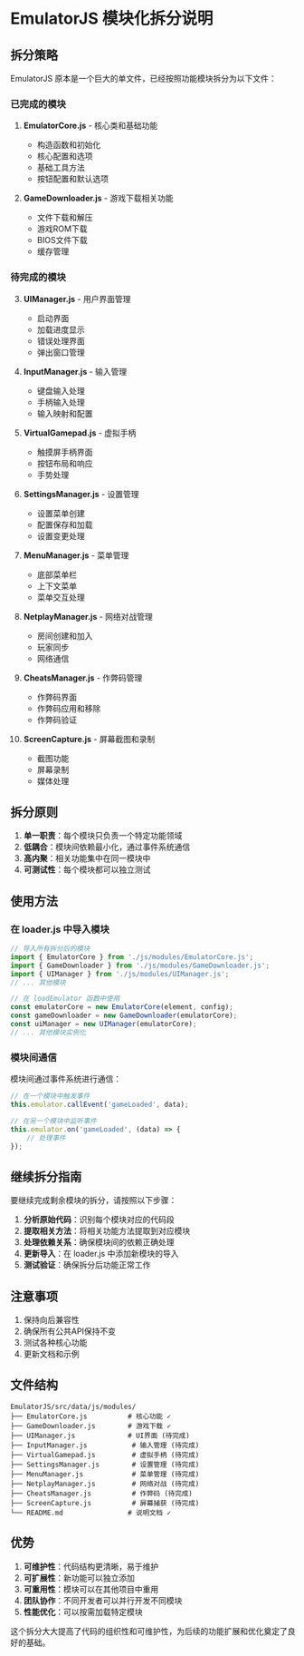 # EmulatorJS 模块化拆分说明

## 拆分策略

EmulatorJS 原本是一个巨大的单文件，已经按照功能模块拆分为以下文件：

### 已完成的模块

1. **EmulatorCore.js** - 核心类和基础功能
   - 构造函数和初始化
   - 核心配置和选项
   - 基础工具方法
   - 按钮配置和默认选项

2. **GameDownloader.js** - 游戏下载相关功能
   - 文件下载和解压
   - 游戏ROM下载
   - BIOS文件下载
   - 缓存管理

### 待完成的模块

3. **UIManager.js** - 用户界面管理
   - 启动界面
   - 加载进度显示
   - 错误处理界面
   - 弹出窗口管理

4. **InputManager.js** - 输入管理
   - 键盘输入处理
   - 手柄输入处理
   - 输入映射和配置

5. **VirtualGamepad.js** - 虚拟手柄
   - 触摸屏手柄界面
   - 按钮布局和响应
   - 手势处理

6. **SettingsManager.js** - 设置管理
   - 设置菜单创建
   - 配置保存和加载
   - 设置变更处理

7. **MenuManager.js** - 菜单管理
   - 底部菜单栏
   - 上下文菜单
   - 菜单交互处理

8. **NetplayManager.js** - 网络对战管理
   - 房间创建和加入
   - 玩家同步
   - 网络通信

9. **CheatsManager.js** - 作弊码管理
   - 作弊码界面
   - 作弊码应用和移除
   - 作弊码验证

10. **ScreenCapture.js** - 屏幕截图和录制
    - 截图功能
    - 屏幕录制
    - 媒体处理

## 拆分原则

1. **单一职责**：每个模块只负责一个特定功能领域
2. **低耦合**：模块间依赖最小化，通过事件系统通信
3. **高内聚**：相关功能集中在同一模块中
4. **可测试性**：每个模块都可以独立测试

## 使用方法

### 在 loader.js 中导入模块

```javascript
// 导入所有拆分后的模块
import { EmulatorCore } from './js/modules/EmulatorCore.js';
import { GameDownloader } from './js/modules/GameDownloader.js';
import { UIManager } from './js/modules/UIManager.js';
// ... 其他模块

// 在 loadEmulator 函数中使用
const emulatorCore = new EmulatorCore(element, config);
const gameDownloader = new GameDownloader(emulatorCore);
const uiManager = new UIManager(emulatorCore);
// ... 其他模块实例化
```

### 模块间通信

模块间通过事件系统进行通信：

```javascript
// 在一个模块中触发事件
this.emulator.callEvent('gameLoaded', data);

// 在另一个模块中监听事件
this.emulator.on('gameLoaded', (data) => {
    // 处理事件
});
```

## 继续拆分指南

要继续完成剩余模块的拆分，请按照以下步骤：

1. **分析原始代码**：识别每个模块对应的代码段
2. **提取相关方法**：将相关功能方法提取到对应模块
3. **处理依赖关系**：确保模块间的依赖正确处理
4. **更新导入**：在 loader.js 中添加新模块的导入
5. **测试验证**：确保拆分后功能正常工作

## 注意事项

1. 保持向后兼容性
2. 确保所有公共API保持不变
3. 测试各种核心功能
4. 更新文档和示例

## 文件结构

```
EmulatorJS/src/data/js/modules/
├── EmulatorCore.js          # 核心功能 ✓
├── GameDownloader.js        # 游戏下载 ✓
├── UIManager.js             # UI界面 (待完成)
├── InputManager.js           # 输入管理 (待完成)
├── VirtualGamepad.js         # 虚拟手柄 (待完成)
├── SettingsManager.js        # 设置管理 (待完成)
├── MenuManager.js            # 菜单管理 (待完成)
├── NetplayManager.js         # 网络对战 (待完成)
├── CheatsManager.js          # 作弊码 (待完成)
├── ScreenCapture.js          # 屏幕捕获 (待完成)
└── README.md                # 说明文档 ✓
```

## 优势

1. **可维护性**：代码结构更清晰，易于维护
2. **可扩展性**：新功能可以独立添加
3. **可重用性**：模块可以在其他项目中重用
4. **团队协作**：不同开发者可以并行开发不同模块
5. **性能优化**：可以按需加载特定模块

这个拆分大大提高了代码的组织性和可维护性，为后续的功能扩展和优化奠定了良好的基础。
